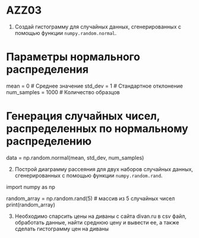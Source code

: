 # AZZ03
 
1. Создай гистограмму для случайных данных, сгенерированных с помощью функции `numpy.random.normal`.

# Параметры нормального распределения
mean = 0       # Среднее значение
std_dev = 1    # Стандартное отклонение
num_samples = 1000  # Количество образцов

# Генерация случайных чисел, распределенных по нормальному распределению
data = np.random.normal(mean, std_dev, num_samples)



2. Построй диаграмму рассеяния для двух наборов случайных данных, сгенерированных с помощью функции `numpy.random.rand`.



import numpy as np

random_array = np.random.rand(5)  # массив из 5 случайных чисел
print(random_array)



3. Необходимо спарсить цены на диваны с сайта divan.ru в csv файл, обработать данные, найти среднюю цену и вывести ее, а также сделать гистограмму цен на диваны